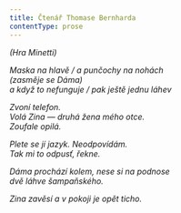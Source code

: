 ```yaml
---
title: Čtenář Thomase Bernharda
contentType: prose
---
```


_(Hra Minetti)_

__Maska na hlavě / a punčochy na nohách_  
(zasměje se Dáma)  
_a když to nefunguje / pak ještě jednu láhev__

_Zvoní telefon.  
Volá Zina — druhá žena mého otce.  
Zoufale opilá._

_Plete se jí jazyk. Neodpovídám.  
_Tak mi to odpusť_, řekne._

_Dáma prochází kolem, nese si na podnose  
dvě láhve šampaňského._

_Zina zavěsí a v pokoji je opět ticho._
